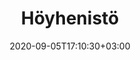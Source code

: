 ---
title: "Höyhenistö"
date: 2020-09-05T17:10:30+03:00
type: route
category: "route"
route_type: "boulder"
sector_weight: 31
link_27crags: https://27crags.com/crags/veikkola/routes/noname-3-306804
---